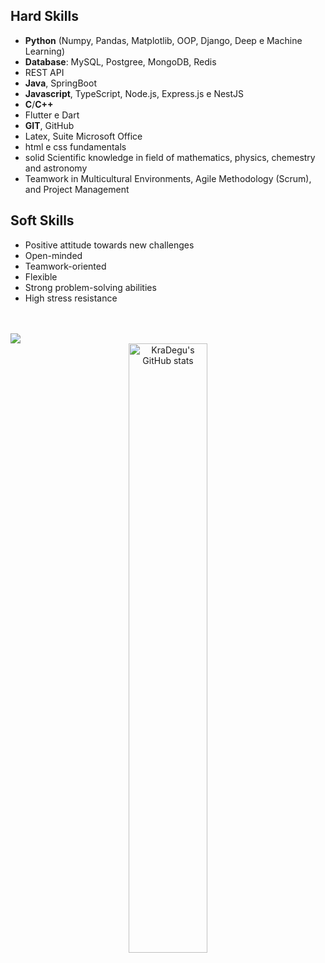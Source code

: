 <!---  
GUIDA README Profile GitHub 
https://github.com/anuraghazra/github-readme-stats
--->

<!---  
<img src="https://github.com/kiraDegu/kiraDegu/blob/main/Intestazione_contatti.png" alt="Profile banner" width="100%">
--->





<!---  
## Technical Skills
![Java](https://img.shields.io/badge/Java-%23ED8B00.svg?style=for-the-badge&logo=java&logoColor=white)
<img src="https://img.shields.io/badge/-MySQL-%230078D6?style=for-the-badge&logo=mysql&logoColor=white">
![Spring](https://img.shields.io/badge/Spring-%236DB33F.svg?style=for-the-badge&logo=spring&logoColor=white)
![Hibernate](https://img.shields.io/badge/Hibernate-%2398357E.svg?style=for-the-badge&logo=hibernate&logoColor=white)
![SQL](https://img.shields.io/badge/SQL-%2300f.svg?style=for-the-badge&logo=sqlite&logoColor=white)
![MongoDB](https://img.shields.io/badge/MongoDB-%2347A248.svg?style=for-the-badge&logo=mongodb&logoColor=white)
![REST API](https://img.shields.io/badge/REST-API-%2300f.svg?style=for-the-badge)
![Git](https://img.shields.io/badge/Git-%23F05033.svg?style=for-the-badge&logo=git&logoColor=white)
![Github](http://img.shields.io/badge/-Github-000000.svg?style=for-the-badge&logo=github&logoColor=white)
<img src="https://img.shields.io/badge/VS%20Code-5C2D91.svg?style=for-the-badge&logo=visual-studio&logoColor=white">
![IntellijIDEA](https://img.shields.io/badge/IntelliJIDEA-000000.svg?style=for-the-badge&logo=intellij-idea&logoColor=white)
![JUnit](https://img.shields.io/badge/JUnit-%2325A162.svg?style=for-the-badge&logo=junit5&logoColor=white)
![Maven](https://img.shields.io/badge/Maven-%23C71A36.svg?style=for-the-badge&logo=apache-maven&logoColor=white)
![Windows](https://img.shields.io/badge/Windows-%230078D6.svg?style=for-the-badge&logo=windows&logoColor=white)
![Linux](https://img.shields.io/badge/Linux-%23FCC624.svg?style=for-the-badge&logo=linux&logoColor=black)
![Agile](https://img.shields.io/badge/Agile-%2300f.svg?style=for-the-badge)
--->

##  Hard Skills

- **Python** (Numpy, Pandas, Matplotlib, OOP, Django, Deep e Machine Learning)
- **Database**: MySQL, Postgree, MongoDB, Redis
- REST API
- **Java**, SpringBoot
- **Javascript**, TypeScript, Node.js, Express.js e NestJS
- **C**/**C++**
- Flutter e Dart
- **GIT**, GitHub
- Latex, Suite Microsoft Office
- html e css fundamentals
- solid Scientific knowledge in field of mathematics, physics, chemestry and astronomy
- Teamwork in Multicultural Environments, Agile Methodology (Scrum), and Project Management


##  Soft Skills

- Positive attitude towards new challenges
- Open-minded
- Teamwork-oriented
- Flexible
- Strong problem-solving abilities
- High stress resistance


</br>
</br>

<picture>
  <source
    srcset="https://github.com/kiraDegu/kiraDegu/blob/main/BannerTypingGif_LightGray.gif"
    media="(prefers-color-scheme: dark)"
  />
  <source
    srcset="https://github.com/kiraDegu/kiraDegu/blob/main/BannerTypingGif_White.gif"
    media="(prefers-color-scheme: light), (prefers-color-scheme: no-preference)"
  />
  <img src="https://github-readme-stats.vercel.app/api?username=anuraghazra&show_icons=true" />
</picture>


<!--- 
![KraDegu's GitHub stats](https://github-readme-stats.vercel.app/api?username=kiraDegu&show_icons=true&theme=transparent&title_color=DDDDDD&text_color=DDDDDD&icon_color=DDDDDD&border_color=DDDDDD&br_color=DDDDDD00&border_radius=2.5)
--->

<div align="center">
  <img src="https://github-readme-stats.vercel.app/api?username=kiraDegu&show_icons=true&theme=transparent&title_color=285F38&text_color=DDDDDD&icon_color=285F38&border_color=00000000&br_color=DDDDDD&border_radius=2.5" alt="KraDegu's GitHub stats" alt="stats" width="50%">
</div>

<!---  
<div align="center">
<table>
<tr>
<th> <h2>Hard Skills</h1>  </th>
<th>  <h2>Soft Skills</h1> </th>
</tr>
<tr>
<td>

- Java
- SQL
- REST API
- SPRING (SPRING BOOT)
- GIT
- Python 
- Fundamentals of html e css
- Latex
- solid Scientific knowledge in field of mathematics, <br>
  physics, chemestry and astronomy
- Teamwork, Agile methodology and project management

</td>
<td>

- Positive attitude towards new challenges
- Open-minded
- Teamwork-oriented
- Flexible
- Strong problem-solving abilities
- High stress resistance


</td>
</tr>
</table>
</div>


<p>My contributions: </p>
- FLutter-Packages https://github.com/flutter/packages/pull/9093
--->

</br>
</br>
<!---  
<img src="https://github.com/kiraDegu/kiraDegu/blob/main/PieDiPagina.png" alt="Profile pie padina" width="100%">
--->
